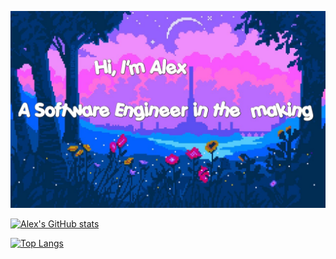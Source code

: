![Header](./oie_e05AdPt7WMV2.jpg)

<!--
**alexCourbes/alexCourbes** is a ✨ _special_ ✨ repository because its `README.md` (this file) appears on your GitHub profile.



<!--START_SECTION:waka-->
[![Alex's GitHub stats](https://github-readme-stats.vercel.app/api?username=alexCourbes)](https://github.com/alexCourbes/github-readme-stats)
<!--END_SECTION:waka-->

<!--START_SECTION:waka-->

[![Top Langs](https://github-readme-stats.vercel.app/api/top-langs/?username=anuraghazra)](https://github.com/anuraghazra/github-readme-stats)


<!--END_SECTION:waka-->
